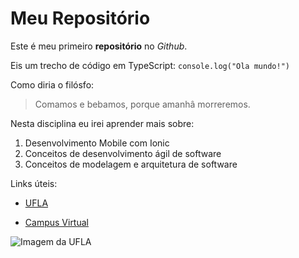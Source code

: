 # Meu Repositório

Este é meu primeiro **repositório** no _Github_.

Eis um trecho de código em TypeScript:
`console.log("Ola mundo!")`

Como diria o filósfo:

> Comamos e bebamos, porque amanhâ morreremos.

Nesta disciplina eu irei aprender mais sobre:

1. Desenvolvimento Mobile com Ionic
2. Conceitos de desenvolvimento ágil de software
3. Conceitos de modelagem e arquitetura de software

Links úteis:

- [UFLA](https://www.ufla.br)

- [Campus Virtual](https://campusvirtual.ufla.br)

![Imagem da UFLA](https://ufla.br/images/noticias/2018/08_ago/biblioteca-ufla.jpg)
